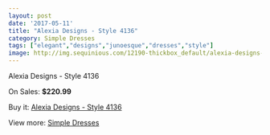 ```yaml
---
layout: post
date: '2017-05-11'
title: "Alexia Designs - Style 4136"
category: Simple Dresses
tags: ["elegant","designs","junoesque","dresses","style"]
image: http://img.sequinious.com/12190-thickbox_default/alexia-designs-style-4136.jpg
---
```

Alexia Designs - Style 4136

On Sales: **$220.99**
<a href="https://www.sequinious.com/simple-dresses/5697-alexia-designs-style-4136.html"><amp-img layout="responsive" width="600" height="600" src="//img.sequinious.com/12190-thickbox_default/alexia-designs-style-4136.jpg" alt="Alexia Designs - Style 4136 0" /></a>

Buy it: [Alexia Designs - Style 4136](https://www.sequinious.com/simple-dresses/5697-alexia-designs-style-4136.html "Alexia Designs - Style 4136")

View more: [Simple Dresses](https://www.sequinious.com/5-simple-dresses "Simple Dresses")